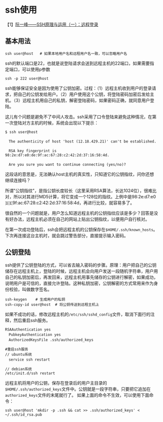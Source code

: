 # ssh使用

【1】[阮一峰——SSH原理与运用（一）：远程登录](http://www.ruanyifeng.com/blog/2011/12/ssh_remote_login.html)

## 基本用法

  ```
  ssh user@host   # 如果本地用户名和远程用户名一致，可以忽略用户名
  ```

  ssh的默认端口是22，也就是说登陆请求会送到远程主机的22端口，如果需要指定端口，可以使用p参数

  ```
  ssh -p 222 user@host
  ```

  ssh能够保证安全是因为使用了公钥加密。过程：（1）远程主机收到用户的登录请求，把自己的公钥发给用户。（2）用户使用这个公钥，将登陆密码加密后发给主机。（3）远程主机用自己的私钥，解密登陆密码，如果密码正确，就同意用户登陆。

  这儿有个问题是避免不了中间人攻击。ssh采用了口令登陆来避免这种情况，在第一次登陆对方主机的时候，系统会出现以下提示：
  ```
  $ ssh user@host

　The authenticity of host 'host (12.18.429.21)' can't be established.

　RSA key fingerprint is 98:2e:d7:e0:de:9f:ac:67:28:c2:42:2d:37:16:58:4d.

　Are you sure you want to continue connecting (yes/no)?
  ```
  这段话的意思是，无法确认host主机的真实性，只知道它的公钥指纹，问你还想继续连接吗？

  所谓"公钥指纹"，是指公钥长度较长（这里采用RSA算法，长达1024位），很难比对，所以对其进行MD5计算，将它变成一个128位的指纹。上例中是98:2e:d7:e0:de:9f:ac:67:28:c2:42:2d:37:16:58:4d，再进行比较，就容易多了。

  很自然的一个问题就是，用户怎么知道远程主机的公钥指纹应该是多少？回答是没有好办法，远程主机必须在自己的网站上贴出公钥指纹，以便用户自行核对。

  在第一次成功登陆后，ssh会把远程主机的公钥保存在`$HOME/.ssh/known_hosts`。下次再连接这台主机时，就会跳过警告部分，直接提示输入密码。

## 公钥登陆

  ssh提供了公钥登陆的方式，可以省去输入密码的步骤。原理：用户把自己的公钥储存在远程主机上，登陆的时候，远程主机会向用户发送一段随机字符串，用户用自己的私钥加密后，再发回来，远程主机用事先储存的公钥进行解密，如果成功，说明用户是可信的，直接允许登陆。这种私钥加密，公钥解密的方式常用来作为身份校验，叫做数字签名。
  ```
  ssh-keygen    # 生成用户的私钥
  ssh-copy-id user@host  # 将公钥传送到远程主机上
  ```
  如果不成功的话，修改远程主机的`/etc/ssh/sshd_config`文件，取消下面行的注释，然后重启ssh服务。
  ```
  RSAAuthentication yes
　PubkeyAuthentication yes
　AuthorizedKeysFile .ssh/authorized_keys

  #重启ssh服务
  // ubuntu系统
　service ssh restart

  // debian系统
  /etc/init.d/ssh restart
  ```
  远程主机将用户的公钥，保存在登录后的用户主目录的`$HOME/.ssh/authorized_keys`文件中。公钥就是一段字符串，只要把它追加在`authorized_keys`文件的末尾就行了。
  如果上面的命令不生效，可以使用下面命令：
  ```
  ssh user@host 'mkdir -p .ssh && cat >> .ssh/authorized_keys' < ~/.ssh/id_rsa.pub
   ```
